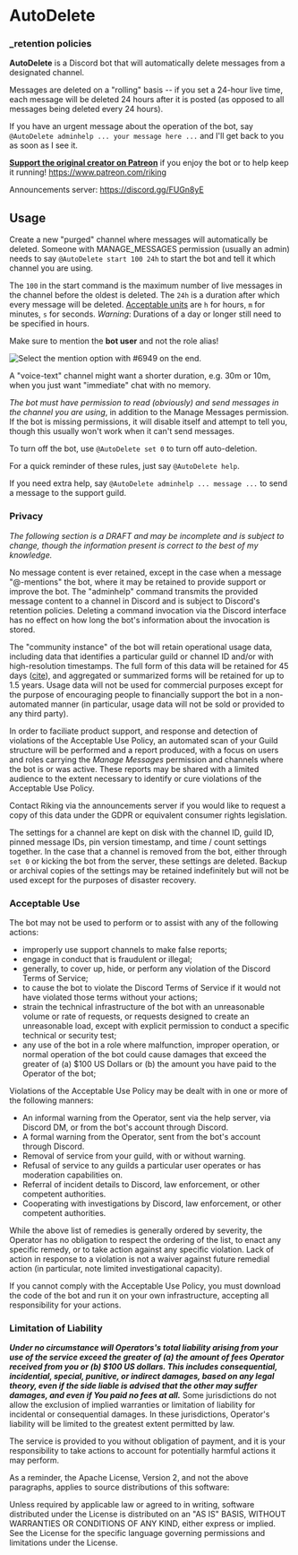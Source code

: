 # AutoDelete

### _retention policies

**AutoDelete** is a Discord bot that will automatically delete messages from a designated channel.

Messages are deleted on a "rolling" basis -- if you set a 24-hour live time, each message will be deleted 24 hours after it is posted (as opposed to all messages being deleted every 24 hours).

If you have an urgent message about the operation of the bot, say `@AutoDelete adminhelp ... your message here ...` and I'll get back to you as soon as I see it.

**[Support the original creator on Patreon](https://patreon.com/riking)** if you enjoy the bot or to help keep it running! https://www.patreon.com/riking

Announcements server: https://discord.gg/FUGn8yE

## Usage

Create a new "purged" channel where messages will automatically be deleted. Someone with MANAGE_MESSAGES permission (usually an admin) needs to say `@AutoDelete start 100 24h` to start the bot and tell it which channel you are using.

The `100` in the start command is the maximum number of live messages in the channel before the oldest is deleted.
The `24h` is a duration after which every message will be deleted. [Acceptable units](https://godoc.org/time#ParseDuration) are `h` for hours, `m` for minutes, `s` for seconds. *Warning*: Durations of a day or longer still need to be specified in hours.

Make sure to mention the **bot user** and not the role alias!

![Select the mention option with #6949 on the end.](docs/mention-user-not-role.png)

A "voice-text" channel might want a shorter duration, e.g. 30m or 10m, when you just want "immediate" chat with no memory.

*The bot must have permission to read (obviously) and send messages in the channel you are using*, in addition to the Manage Messages permission. If the bot is missing permissions, it will disable itself and attempt to tell you, though this usually won't work when it can't send messages.

To turn off the bot, use `@AutoDelete set 0` to turn off auto-deletion.

For a quick reminder of these rules, just say `@AutoDelete help`.

If you need extra help, say `@AutoDelete adminhelp ... message ...` to send a message to the support guild.

### Privacy

_The following section is a DRAFT and may be incomplete and is subject to change, though the information present is correct to the best of my knowledge._

No message content is ever retained, except in the case when a message "@-mentions" the bot, where it may be retained to provide support or improve the bot. The "adminhelp" command transmits the provided message content to a channel in Discord and is subject to Discord's retention policies. Deleting a command invocation via the Discord interface has no effect on how long the bot's information about the invocation is stored.

The "community instance" of the bot will retain operational usage data, including data that identifies a particular guild or channel ID and/or with high-resolution timestamps. The full form of this data will be retained for 45 days ([cite](docs/prometheus-autodelete-aggregator.service#L6)), and aggregated or summarized forms will be retained for up to 1.5 years. Usage data will not be used for commercial purposes except for the purpose of encouraging people to financially support the bot in a non-automated manner (in particular, usage data will not be sold or provided to any third party).

In order to faciliate product support, and response and detection of violations of the Acceptable Use Policy, an automated scan of your Guild structure will be performed and a report produced, with a focus on users and roles carrying the _Manage Messages_ permission and channels where the bot is or was active. These reports may be shared with a limited audience to the extent necessary to identify or cure violations of the Acceptable Use Policy.

Contact Riking via the announcements server if you would like to request a copy of this data under the GDPR or equivalent consumer rights legislation.

The settings for a channel are kept on disk with the channel ID, guild ID, pinned message IDs, pin version timestamp, and time / count settings together. In the case that a channel is removed from the bot, either through `set 0` or kicking the bot from the server, these settings are deleted. Backup or archival copies of the settings may be retained indefinitely but will not be used except for the purposes of disaster recovery.

### Acceptable Use

The bot may not be used to perform or to assist with any of the following actions:

 - improperly use support channels to make false reports;
 - engage in conduct that is fraudulent or illegal;
 - generally, to cover up, hide, or perform any violation of the Discord Terms of Service;
 - to cause the bot to violate the Discord Terms of Service if it would not have violated those terms without your actions;
 - strain the technical infrastructure of the bot with an unreasonable volume or rate of requests, or requests designed to create an unreasonable load, except with explicit permission to conduct a specific technical or security test;
 - any use of the bot in a role where malfunction, improper operation, or normal operation of the bot could cause damages that exceed the greater of (a) $100 US Dollars or (b) the amount you have paid to the Operator of the bot;

Violations of the Acceptable Use Policy may be dealt with in one or more of the following manners:

 - An informal warning from the Operator, sent via the help server, via Discord DM, or from the bot's account through Discord.
 - A formal warning from the Operator, sent from the bot's account through Discord.
 - Removal of service from your guild, with or without warning.
 - Refusal of service to any guilds a particular user operates or has moderation capabilities on.
 - Referral of incident details to Discord, law enforcement, or other competent authorities.
 - Cooperating with investigations by Discord, law enforcement, or other competent authorities.

While the above list of remedies is generally ordered by severity, the Operator has no obligation to respect the ordering of the list, to enact any specific remedy, or to take action against any specific violation. Lack of action in response to a violation is not a waiver against future remedial action (in particular, note limited investigational capacity).

If you cannot comply with the Acceptable Use Policy, you must download the code of the bot and run it on your own infrastructure, accepting all responsibility for your actions.

### Limitation of Liability

***Under no circumstance will Operators's total liability arising from your use of the service exceed the greater of (a) the amount of fees Operator received from you or (b) $100 US dollars. This includes consequential, incidential, special, punitive, or indirect damages, based on any legal theory, even if the side liable is advised that the other may suffer damages, and even if You paid no fees at all.*** Some jurisdictions do not allow the exclusion of implied warranties or limitation of liability for incidental or consequential damages. In these jurisdictions, Operator's liability will be limited to the greatest extent permitted by law.

The service is provided to you without obligation of payment, and it is your responsibility to take actions to account for potentially harmful actions it may perform.

As a reminder, the Apache License, Version 2, and not the above paragraphs, applies to source distributions of this software:

   Unless required by applicable law or agreed to in writing, software
   distributed under the License is distributed on an "AS IS" BASIS,
   WITHOUT WARRANTIES OR CONDITIONS OF ANY KIND, either express or implied.
   See the License for the specific language governing permissions and
   limitations under the License.
